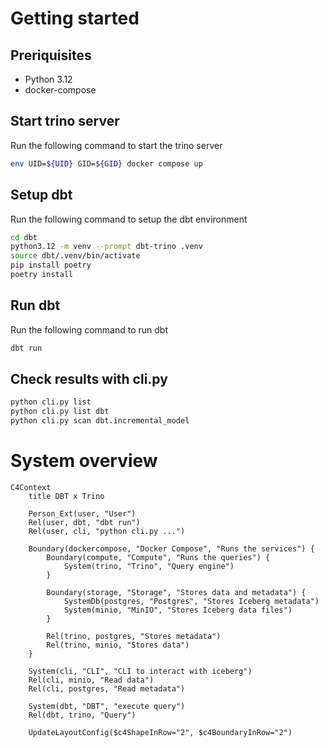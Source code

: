 # Getting started

## Preriquisites
- Python 3.12
- docker-compose


## Start trino server
Run the following command to start the trino server
```bash
env UID=${UID} GID=${GID} docker compose up
```

## Setup dbt
Run the following command to setup the dbt environment
```bash
cd dbt
python3.12 -m venv --prompt dbt-trino .venv
source dbt/.venv/bin/activate
pip install poetry
poetry install
```

## Run dbt
Run the following command to run dbt
```bash
dbt run
```

## Check results with cli.py
```bash
python cli.py list
python cli.py list dbt
python cli.py scan dbt.incremental_model
```

# System overview
```mermaid
C4Context
    title DBT x Trino

    Person_Ext(user, "User")
    Rel(user, dbt, "dbt run")
    Rel(user, cli, "python cli.py ...")

    Boundary(dockercompose, "Docker Compose", "Runs the services") {
        Boundary(compute, "Compute", "Runs the queries") {
            System(trino, "Trino", "Query engine")
        }

        Boundary(storage, "Storage", "Stores data and metadata") {
            SystemDb(postgres, "Postgres", "Stores Iceberg metadata")
            System(minio, "MinIO", "Stores Iceberg data files")
        }

        Rel(trino, postgres, "Stores metadata")
        Rel(trino, minio, "Stores data")
    }

    System(cli, "CLI", "CLI to interact with iceberg")
    Rel(cli, minio, "Read data")
    Rel(cli, postgres, "Read metadata")

    System(dbt, "DBT", "execute query")
    Rel(dbt, trino, "Query")

    UpdateLayoutConfig($c4ShapeInRow="2", $c4BoundaryInRow="2")
```